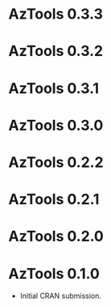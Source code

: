 # AzTools 0.3.3

# AzTools 0.3.2

# AzTools 0.3.1

# AzTools 0.3.0

# AzTools 0.2.2

# AzTools 0.2.1

# AzTools 0.2.0

# AzTools 0.1.0

* Initial CRAN submission.
